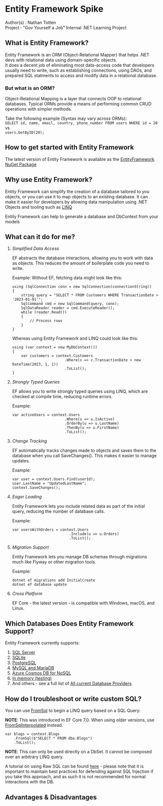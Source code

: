 # Entity Framework Spike

Author(s) : Nathan Totten  
Project : "Gov Yourself a Job" Internal .NET Learning Project

## What is Entity Framework?
Entity Framework is an ORM (Object-Relational Mapper) that helps .NET devs with relational data using domain-specific objects.  
It does a decent job of eliminating most data-access code that developers usually need to write, such as establishing connections, using DAOs, and prepared SQL statments to access and modify data in a relational database.

### But what is an ORM?

Object-Relational Mapping is a layer that connects OOP to relational databases.
Typical ORMs provide a means of performing common CRUD operations with simpler methods.  

Take the following example (Syntax may vary across ORMs):  
`SELECT id, name, email, country, phone_number FROM users WHERE id = 20`  
vs  
`users.GetByID(20);`

## How to get started with Entity Framework

The latest version of Entity Framework is available as the [EntityFramework NuGet Package](https://www.nuget.org/packages/EntityFramework/)

## Why use Entity Framework?

Entity Framework can simplify the creation of a database tailored to you objects, or you can use it to map objects to an existing database. It can make it easier for developers by allowing data manipulation using .NET Objects and tooling such as [LINQ](https://learn.microsoft.com/en-us/dotnet/csharp/linq/)

Entity Framework can help to generate a database and DbContext from your models

## What can it do for me?

1. *Simplified Data Access*  
   
   EF abstracts the database interactions, allowing you to work with data as objects. This reduces the amount of boilerplate code you need to write.

    Example: Without EF, fetching data might look like this:
    ```
    using (SqlConnection conn = new SqlConnection(connectionString))
    {
        string query = "SELECT * FROM Customers WHERE TransactionDate > '2023-01-01'";
        SqlCommand cmd = new SqlCommand(query, conn);
        SqlDataReader reader = cmd.ExecuteReader();
        while (reader.Read())
        {
            // Process rows
        }
    }
    ```  

    Whereas using Entity Framework and LINQ could look like this:  
    ```
    using (var context = new MyDbContext())
    {
        var customers = context.Customers
                            .Where(c => c.TransactionDate > new DateTime(2023, 1, 1))
                            .ToList();
    }
    ```

2. *Strongly Typed Queries*  
   
   EF allows you to write strongly typed queries using LINQ, which are checked at compile time, reducing runtime errors.  

   Example:
    ```  
    var activeUsers = context.Users
                            .Where(u => u.IsActive)
                            .OrderBy(u => u.LastName)
                            .ThenBy(u => u.FirstName)
                            .ToList();
    ```

3. *Change Tracking*  
   
   EF automatically tracks changes made to objects and saves them to the database when you call SaveChanges(). This makes it easier to manage updates.  

   Example:
   ```
   var user = context.Users.Find(userId);
   user.LastName = "UpdatedLastName";
   context.SaveChanges();
   ```

4. *Eager Loading*  

   Entity Framework lets you include related data as part of the initial query, reducing the number of  database calls.  

   Example:  
   ```
   var usersWithOrders = context.Users
                             .Include(u => u.Orders)
                             .ToList();  
   ```

5. *Migration Support*  
   
   Entity Framework lets you manage DB schemas through migrations much like Flyway or other migration tools.  

   Example:  
   ```
   dotnet ef migrations add InitialCreate
   dotnet ef database update
   ```

6. *Cross Platform*  
   
   EF Core - the latest version - is compatible with Windows, macOS, and Linux.

## Which Databases Does Entity Framework Support?

Entity Framework currently supports:  
1. [SQL Server](https://learn.microsoft.com/en-gb/ef/core/providers/sql-server/)
2. [SQLite](https://learn.microsoft.com/en-gb/ef/core/providers/sqlite/)
3. [PostgreSQL](http://www.npgsql.org/efcore/index.html)
4. [MySQL and MariaDB](https://github.com/PomeloFoundation/Pomelo.EntityFrameworkCore.MySql)
5. [Azure Cosmos DB for NoSQL](https://learn.microsoft.com/en-gb/ef/core/providers/cosmos/)
6. [In memory (testing)](https://learn.microsoft.com/en-gb/ef/core/providers/in-memory/)
7. And others - see a full list of [All current Database Providers](https://learn.microsoft.com/en-gb/ef/core/providers/)

## How do I troubleshoot or write custom SQL?

You can use [FromSql](https://learn.microsoft.com/en-us/dotnet/api/microsoft.entityframeworkcore.relationalqueryableextensions.fromsql) to begin a LINQ query based on a SQL Query:  

__NOTE__: This was introduced in EF Core 7.0. When using older versions, use [FromSqlInterpolated](https://learn.microsoft.com/en-us/dotnet/api/microsoft.entityframeworkcore.relationalqueryableextensions.fromsqlinterpolated) instead.

```
var blogs = context.Blogs
    .FromSql($"SELECT * FROM dbo.Blogs")
    .ToList();
```

__NOTE__: This can only be used directly on a DbSet. It cannot be composed over an arbitrary LINQ query.

A tutorial on using Raw SQL can be found [here](https://learn.microsoft.com/en-gb/ef/core/querying/sql-queries?tabs=sqlserver) - please note that it is important to maintain best practices for defending against SQL Injection if you take this approach, and as such it is not recommended for normal interactions with the DB.

## Advantages & Disadvantages